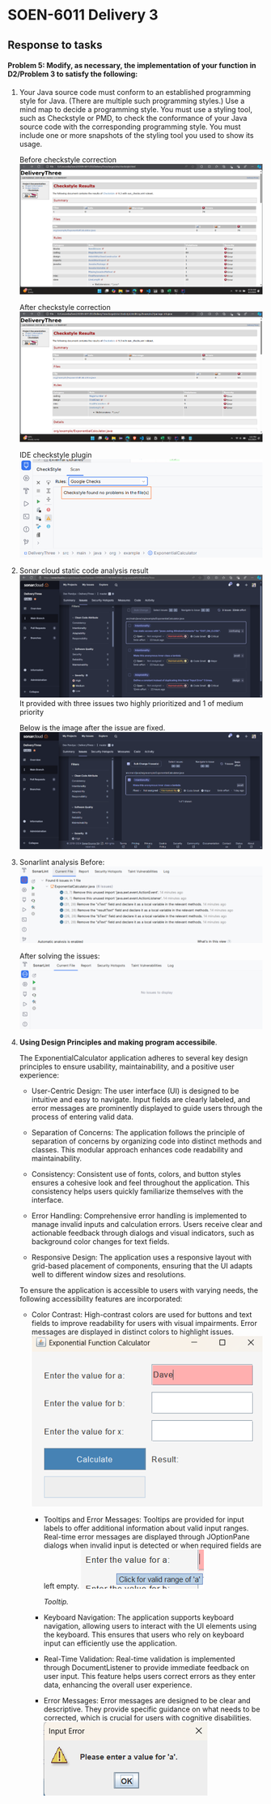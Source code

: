 # SOEN-6011 Delivery 3

## Response to tasks

#### Problem 5: Modify, as necessary, the implementation of your function in D2/Problem 3 to satisfy the following:

1. Your Java source code must conform to an established programming style for Java.
   (There are multiple such programming styles.) Use a mind map to decide a
   programming style.
   You must use a styling tool, such as Checkstyle or PMD, to check the conformance
   of your Java source code with the corresponding programming style. You must
   include one or more snapshots of the styling tool you used to show its usage.

   Before checkstyle correction
   ![img.png](src/main/resources/images/checkstyle.png)

   After checkstyle correction
   ![img.png](src/main/resources/images/checkstyleafter.png)

   IDE checkstyle plugin 
   ![img.png](src/main/resources/images/IDEcheckstyle.png)

2. Sonar cloud static code analysis result
   ![img.png](src/main/resources/images/SonarCloudBefore.png)
   It provided with three issues two highly prioritized and 1 of medium priority
   
   Below is the image after the issue are fixed.
   ![img.png](src/main/resources/images/SonarcloudAfter.png)

3. Sonarlint analysis
   Before:
   ![img.png](src/main/resources/images/SonarlintBefore.png)
   
   After solving the issues:
   ![img.png](src/main/resources/images/SonarlintAfter.png)

4. **Using Design Principles and making program accessibile**. 

   The ExponentialCalculator application adheres to several key design principles to ensure usability, maintainability, and a positive user experience:

   - User-Centric Design: The user interface (UI) is designed to be intuitive and easy to navigate. Input fields are clearly labeled, and error messages are prominently displayed to guide users through the process of entering valid data.
   
   - Separation of Concerns: The application follows the principle of separation of concerns by organizing code into distinct methods and classes. This modular approach enhances code readability and maintainability.
   
   - Consistency: Consistent use of fonts, colors, and button styles ensures a cohesive look and feel throughout the application. This consistency helps users quickly familiarize themselves with the interface.
   
   - Error Handling: Comprehensive error handling is implemented to manage invalid inputs and calculation errors. Users receive clear and actionable feedback through dialogs and visual indicators, such as background color changes for text fields.
   
   - Responsive Design: The application uses a responsive layout with grid-based placement of components, ensuring that the UI adapts well to different window sizes and resolutions.

   
   To ensure the application is accessible to users with varying needs, the following accessibility features are incorporated:

   - Color Contrast: High-contrast colors are used for buttons and text fields to improve readability for users with visual impairments. Error messages are displayed in distinct colors to highlight issues.
      ![img.png](src/main/resources/images/img.png)
   
     - Tooltips and Error Messages: Tooltips are provided for input labels to offer additional information about valid input ranges. Real-time error messages are displayed through JOptionPane dialogs when invalid input is detected or when required fields are left empty.
      ![img_1.png](src/main/resources/images/img_1.png) 
      
         _Tooltip._
     
     - Keyboard Navigation: The application supports keyboard navigation, allowing users to interact with the UI elements using the keyboard. This ensures that users who rely on keyboard input can efficiently use the application.
   
     - Real-Time Validation: Real-time validation is implemented through DocumentListener to provide immediate feedback on user input. This feature helps users correct errors as they enter data, enhancing the overall user experience.
   
     - Error Messages: Error messages are designed to be clear and descriptive. They provide specific guidance on what needs to be corrected, which is crucial for users with cognitive disabilities.
         ![img_2.png](src/main/resources/images/img_2.png)
